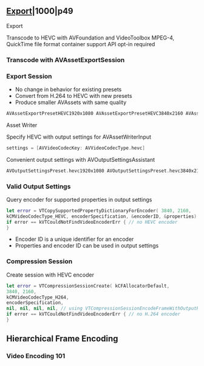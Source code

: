 ## [Export](1_4-video-export.md)|1000|p49



Export

Transcode to HEVC with AVFoundation and VideoToolbox
MPEG-4, QuickTime file format container support API opt-in required


### Transcode with AVAssetExportSession


### Export Session

- No change in behavior for existing presets
- Convert from H.264 to HEVC with new presets 
- Produce smaller AVAssets with same quality

```swift
AVAssetExportPresetHEVC1920x1080 AVAssetExportPresetHEVC3840x2160 AVAssetExportPresetHEVCHighestQuality
```

Asset Writer

Specify HEVC with output settings for AVAssetWriterInput

```swift
settings = [AVVideoCodecKey: AVVideoCodecType.hevc]
```

Convenient output settings with AVOutputSettingsAssistant

```swift
AVOutputSettingsPreset.hevc1920x1080 AVOutputSettingsPreset.hevc3840x2160
```


### Valid Output Settings

Query encoder for supported properties in output settings

```swift
let error = VTCopySupportedPropertyDictionaryForEncoder( 3840, 2160,
kCMVideoCodecType_HEVC, encoderSpecification, &encoderID, &properties)
if error == kVTCouldNotFindVideoEncoderErr { // no HEVC encoder
}
```

- Encoder ID is a unique identifier for an encoder
- Properties and encoder ID can be used in output settings

### Compression Session

Create session with HEVC encoder


```swift
let error = VTCompressionSessionCreate( kCFAllocatorDefault,
3840, 2160,
kCMVideoCodecType_H264,
encoderSpecification,
nil, nil, nil, nil, // using VTCompressionSessionEncodeFrameWithOutputHandler &session);
if error == kVTCouldNotFindVideoEncoderErr { // no H.264 encoder
}
```


## Hierarchical Frame Encoding

### Video Encoding 101


